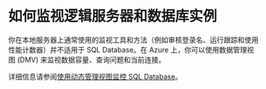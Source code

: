<properties linkid="manage-services-how-to-monitor-a-sqldb" urlDisplayName="How to monitor" pageTitle="如何监视 SQL Database - Azure 服务管理" metaKeywords="" description="了解如何使用 Azure 管理门户监视 SQL Database。" metaCanonical="" services="sql-database" documentationCenter="" title="How to Monitor Logical Servers and Database Instances" authors="" solutions="" manager="" editor=""/>

<tags
   ms.service="sql-database"
   ms.devlang="NA"
   ms.topic="article"
   ms.tgt_pltfrm="NA"
   ms.workload="data-management" 
   ms.date="01/13/2015"
   wacn.date="05/25/2015"
   ms.author="kaivalyh"/>





<h1 id="monitor">如何监视逻辑服务器和数据库实例</h1>

你在本地服务器上通常使用的监视工具和方法（例如审核登录名、运行跟踪和使用性能计数器）并不适用于 SQL Database。在 Azure 上，你可以使用数据管理视图 (DMV) 来监视数据容量、查询问题和当前连接。 

详细信息请参阅[使用动态管理视图监控 SQL Database][]。

[使用动态管理视图监控 SQL Database]: http://msdn.microsoft.com/zh-cn/library/azure/ff394114.aspx

<!--HONumber=55-->